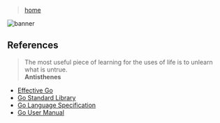 > [home](../)

![banner](/go/photos/banner.png)

## References

> The most useful piece of learning for the uses of life is to unlearn what is untrue.  
> **Antisthenes**

* [Effective Go](https://go.dev/doc/effective_go)
* [Go Standard Library](https://pkg.go.dev/std)
* [Go Language Specification](https://go.dev/ref/spec)
* [Go User Manual](https://go.dev/doc/)
